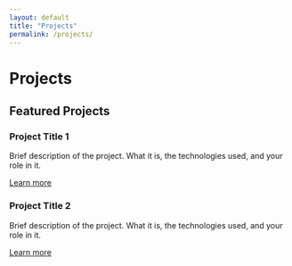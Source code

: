 ```yaml
---
layout: default
title: "Projects"
permalink: /projects/
---
```


# Projects

<section id="portfolio">
  <h2>Featured Projects</h2>
  <div class="project">
    <h3>Project Title 1</h3>
    <p>Brief description of the project. What it is, the technologies used, and your role in it.</p>
    <a href="link_to_project_page">Learn more</a>
  </div>
  <div class="project">
    <h3>Project Title 2</h3>
    <p>Brief description of the project. What it is, the technologies used, and your role in it.</p>
    <a href="link_to_project_page">Learn more</a>
  </div>
</section>
